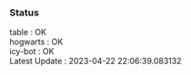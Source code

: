 ### Status


table : OK  
hogwarts : OK  
icy-bot : OK  
Latest Update : 2023-04-22 22:06:39.083132

